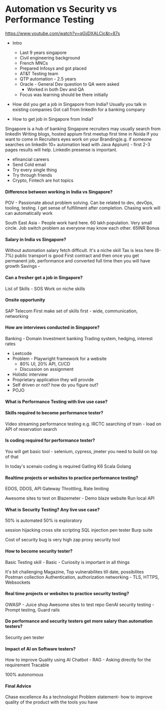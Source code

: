 # Automation vs Security vs Performance Testing

https://www.youtube.com/watch?v=qGjjDXALCic&t=87s

* Intro
  * Last 9 years singapore
  * Civil engineering background
  * French MNCs
  * Prepared Infosys and got placed
  * AT&T Testing team
  * QTP automation - 2.5 years
  * Oracle - General Dev question to QA were asked
    * Worked in both Dev and QA
  * Focus was learning should be there initially

* How did you get a job in Singapore from India?
Usually you talk in existing companies
Got call from linkedIn for a banking company

* How to get job in Singapore from India?

Singapore is a hub of banking
Singapore recruiters may usually search from linkedIn
Writing blogs, hosted appium first meetup first time in Noida
If you want to come in Recruiters eyes work on your Branding(e.g. if someone searches on linkedIn 10+ automation lead with Java Appium) - first 2-3 pages results will help. LinkedIn presense is important.

* efinancial careers
* Send Cold email
* Try every single thing
* Try through friends
* Crypto, Fintech are hot topics

#### Difference between working in India vs Singapore?

POV - Passionate about problem solving. Can be related to dev, devOps, tooling, testing. I get sense of fulfillment after completion.
Chasing work will can automatically work

South East Asia - People work hard here.
60 lakh population.
Very small circle. Job switch problem as everyone may know each other.
65INR
Bonus

#### Salary in India vs Singapore?

Without automation salary fetch difficult.
It's a niche skill
Tax is less here (6-7%)
public transport is good
First contract and then once you get permanent job, performance and converted full time then you will have growth
Savings - 

#### Can a fresher get a job in Singapore?

List of Skills - SOS
Work on niche skills

#### Onsite opportunity
SAP
Telecom
First make set of skills first - wide, communication, networking

#### How are interviews conducted in Singapore?

Banking - Domain
Investment banking
Trading system, hedging, interest rates

* Leetcode
* Problem - Playwright framework for a website
  * 80% UI, 20% API, CI/CD
  * Discussion on assignment
* Holistic interview
* Proprietary application they will provide
* Self driven or not? how do you figure out?
* POJO

#### What is Performance Testing with live use case?  
#### Skills required to become performance tester?

Video streaming performance testing
e.g. IRCTC
searching of train - load on API of reservation search

#### Is coding required for performance tester?
You will get basic tool - selenium, cypress, jmeter
you need to build on top of that

In today's scenaio coding is required
Gatling
K6
Scala
Golang

#### Realtime projects or websites to practice performance testing?

EDOS, DDOS, API Gateway
Throttling, Rate limiting

Awesome sites to test on
Blazemeter - Demo blaze website
Run local API

#### What is Security Testing? Any live use case?
50% is automated
50% is exploratory

session hijacking
cross site scripting
SQL injection
pen tester
Burp suite

Cost of security bug is very high
zap proxy security tool

#### How to become security tester?
Basic Testing skill - 
Basic - Curiosity is important in all things

It's bit challenging
Magazine, Top vulnerabilites till date, possibilites
Postman collection
Authentication, authorization
networking - TLS, HTTPS, Websockets

#### Real time projects or websites to practice security testing?
OWASP - Juice shop
Awesome sites to test repo
GenAI security testing - Prompt testing, Guard rails

#### Do performance and security testers get more salary than automation testers?

Security pen tester

#### Impact of AI on Software testers?
How to improve Quality using AI
Chatbot - RAG - Asking directly for the requirement
Tracable

100% autonomous

#### Final Advice
Chase excellence
As a technologist
Problem statement- how to improve quality of the product with the tools you have





